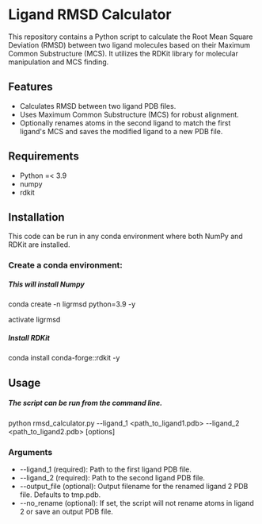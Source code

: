 # Ligand RMSD Calculator

This repository contains a Python script to calculate the Root Mean Square Deviation (RMSD) between two ligand molecules based on their Maximum Common Substructure (MCS). It utilizes the RDKit library for molecular manipulation and MCS finding.
## Features
* Calculates RMSD between two ligand PDB files.
* Uses Maximum Common Substructure (MCS) for robust alignment.
* Optionally renames atoms in the second ligand to match the first ligand's MCS and saves the modified ligand to a new PDB file.

## Requirements
* Python =< 3.9
* numpy
* rdkit

## Installation
This code can be run in any conda environment where both NumPy and RDKit are installed.

### Create a conda environment:
##### This will install Numpy
conda create -n ligrmsd python=3.9 -y

activate ligrmsd
##### Install RDKit
conda install conda-forge::rdkit -y

## Usage
##### The script can be run from the command line.
python rmsd_calculator.py --ligand_1 <path_to_ligand1.pdb> --ligand_2 <path_to_ligand2.pdb> [options]

### Arguments
* --ligand_1 (required): Path to the first ligand PDB file.
* --ligand_2 (required): Path to the second ligand PDB file.
* --output_file (optional): Output filename for the renamed ligand 2 PDB file. Defaults to tmp.pdb.
* --no_rename (optional): If set, the script will not rename atoms in ligand 2 or save an output PDB file.



